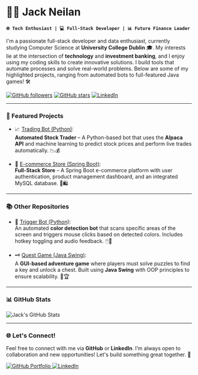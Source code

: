 # 👨‍💻 Jack Neilan

**`🌐 Tech Enthusiast | 💻 Full-Stack Developer | 📊 Future Finance Leader`**

I'm a passionate full-stack developer and data enthusiast, currently studying Computer Science at **University College Dublin** 🎓. My interests lie at the intersection of **technology** and **investment banking**, and I enjoy using my coding skills to create innovative solutions. I build tools that automate processes and solve real-world problems. Below are some of my highlighted projects, ranging from automated bots to full-featured Java games! 🛠️

<p align="left">
   <a href="https://github.com/NuvaGit">
      <img alt="GitHub followers" title="Follow me on GitHub" src="https://custom-icon-badges.demolab.com/github/followers/NuvaGit?color=236ad3&labelColor=1155ba&style=for-the-badge&logo=person-add&label=Follow&logoColor=white"/></a>
   <a href="https://github.com/NuvaGit?tab=repositories">
      <img alt="GitHub stars" title="Total stars on GitHub" src="https://custom-icon-badges.demolab.com/github/stars/NuvaGit?color=55960c&style=for-the-badge&labelColor=488207&logo=star"/></a>
   <a href="https://www.linkedin.com/in/jack-neilan-3203a0242/">
      <img alt="LinkedIn" title="Connect with me on LinkedIn" src="https://img.shields.io/badge/LinkedIn-Connect-blue?style=for-the-badge&logo=linkedin"/>
   </a>
</p>

---

### 🚀 Featured Projects

- 📈 [Trading Bot (Python)](https://github.com/NuvaGit/TradingBot):  
  **Automated Stock Trader** – A Python-based bot that uses the **Alpaca API** and machine learning to predict stock prices and perform live trades automatically. 📉💰

- 🛒 [E-commerce Store (Spring Boot)](https://github.com/NuvaGit/EcommerceSoringBoot):  
  **Full-Stack Store** – A Spring Boot e-commerce platform with user authentication, product management dashboard, and an integrated MySQL database. 🎯🛍️

---

### 📚 Other Repositories

- 🎯 [Trigger Bot (Python)](https://github.com/NuvaGit/triggerbot):  
  An automated **color detection bot** that scans specific areas of the screen and triggers mouse clicks based on detected colors. Includes hotkey toggling and audio feedback. 🖱️🎨

- 🗝️ [Quest Game (Java Swing)](https://github.com/NuvaGit/QuestGame):  
  A **GUI-based adventure game** where players must solve puzzles to find a key and unlock a chest. Built using **Java Swing** with OOP principles to ensure scalability. 🧩🏆

---

### 📊 GitHub Stats

![Jack's GitHub Stats](https://github-readme-stats.vercel.app/api?username=NuvaGit&show_icons=true&theme=gruvbox)
<!-- ![Top Languages](https://github-readme-stats.vercel.app/api/top-langs/?username=NuvaGit&layout=compact&theme=gruvbox) -->

---

### 🌐 Let's Connect!

Feel free to connect with me via **GitHub** or **LinkedIn**. I’m always open to collaboration and new opportunities! Let's build something great together. 🚀

<p align="left">
   <a href="https://github.com/NuvaGit">
      <img alt="GitHub Portfolio" title="GitHub Portfolio" src="https://img.shields.io/badge/GitHub-Portfolio-333?style=for-the-badge&logo=github"/>
   </a>
   <a href="https://www.linkedin.com/in/jack-neilan-3203a0242/">
      <img alt="LinkedIn" title="Connect on LinkedIn" src="https://img.shields.io/badge/LinkedIn-Connect-blue?style=for-the-badge&logo=linkedin"/>
   </a>
</p>

